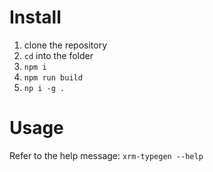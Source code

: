 # Install
1. clone the repository
2. `cd` into the folder
3. `npm i`
4. `npm run build`
5. `np i -g .`

# Usage
Refer to the help message: `xrm-typegen --help`